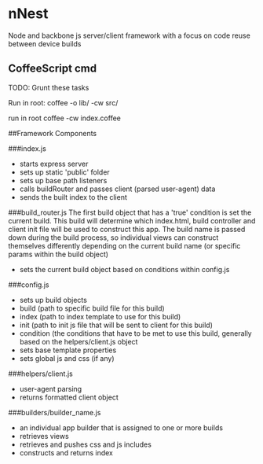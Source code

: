 nNest
=====

Node and backbone js server/client framework with a focus on code reuse between device builds

CoffeeScript cmd
----------------
TODO: Grunt these tasks

Run in root:
coffee -o lib/ -cw src/

run in root
coffee -cw index.coffee

##Framework Components

###index.js
* starts express server
* sets up static 'public' folder
* sets up base path listeners
* calls buildRouter and passes client (parsed user-agent) data
* sends the built index to the client

###build_router.js
The first build object that has a 'true' condition is set the current build.  This build will determine which index.html, build controller and client init file will be used to construct this app.  The build name is passed down during the build process, so individual views can construct themselves differently depending on the current build name (or specific params within the build object)
* sets the current build object based on conditions within config.js

###config.js
* sets up build objects
 * build (path to specific build file for this build)
 * index (path to index template to use for this build)
 * init (path to init js file that will be sent to client for this build)
 * condition (the conditions that have to be met to use this build, generally based on the helpers/client.js object
* sets base template properties
* sets global js and css (if any)

###helpers/client.js
* user-agent parsing
* returns formatted client object


###builders/builder_name.js
* an individual app builder that is assigned to one or more builds
* retrieves views
* retrieves and pushes css and js includes
* constructs and returns index
